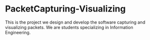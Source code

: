 # PacketCapturing-Visualizing
This is the project we design and develop the software capturing and visualizing packets. We are students specializing in Information Engineering.
